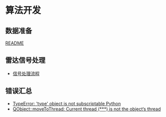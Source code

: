 # 算法开发

## 数据准备
[README](./tool/python/README.md)

## 雷达信号处理

- [信号处理流程](./doc/radar_dsp.md)



## 错误汇总

- [TypeError: 'type' object is not subscriptable Python](https://stackoverflow.com/questions/75202610/typeerror-type-object-is-not-subscriptable-python)
- [QObject::moveToThread: Current thread (***) is not the object‘s thread](https://blog.csdn.net/ftimes/article/details/113700863)